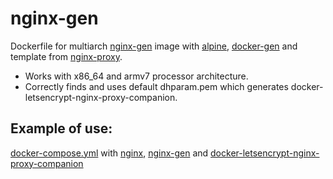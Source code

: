 # nginx-gen
Dockerfile for multiarch [nginx-gen](https://hub.docker.com/r/utrumo/nginx-gen) image with [alpine](https://github.com/alpinelinux/docker-alpine), [docker-gen](https://github.com/jwilder/docker-gen) and template from [nginx-proxy](https://github.com/nginx-proxy/nginx-proxy).

- Works with x86_64 and armv7 processor architecture.
- Correctly finds and uses default dhparam.pem which generates docker-letsencrypt-nginx-proxy-companion.

## Example of use:
[docker-compose.yml](https://github.com/utrumo/docker-nginx-proxy-with-letsencrypt) with [nginx](https://hub.docker.com/_/nginx), [nginx-gen](https://hub.docker.com/r/utrumo/nginx-gen) and [docker-letsencrypt-nginx-proxy-companion](https://hub.docker.com/r/jrcs/letsencrypt-nginx-proxy-companion)
